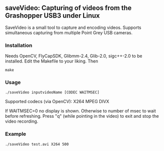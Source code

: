## saveVideo:  Capturing of videos from the Grashopper USB3 under Linux

SaveVideo is a small tool to capture and encoding videos. Supports simultaneous capturing from multiple Point Grey USB cameras. 

### Installation

Needs OpenCV, FlyCapSDK, Glibmm-2.4, Glib-2.0, sigc++-2.0 to be installed.  Edit the Makefile to your liking. Then

~~~~
make
~~~~

### Usage
~~~~
./saveVideo inputvideoName [CODEC WAITMSEC] 
~~~~
Supported codecs (via OpenCV): X264 MPEG DIVX 

If WAITMSEC=0 no display is shown. Otherwise to number of msec to wait before refreshing. Press "q" (while pointing in the video) to exit and stop the video recording. 

### Example
~~~~
./saveVideo test.avi X264 500
~~~~





